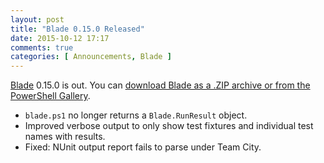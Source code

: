 ```yaml
---
layout: post
title: "Blade 0.15.0 Released"
date: 2015-10-12 17:17
comments: true
categories: [ Announcements, Blade ]
---
```

[Blade](http://get-blade.org) 0.15.0 is out. You can [download Blade as a .ZIP archive or from the PowerShell Gallery](http://get-blade.org/).


 * `blade.ps1` no longer returns a `Blade.RunResult` object.
 * Improved verbose output to only show test fixtures and individual test names with results.
 * Fixed: NUnit output report fails to parse under Team City.
 

